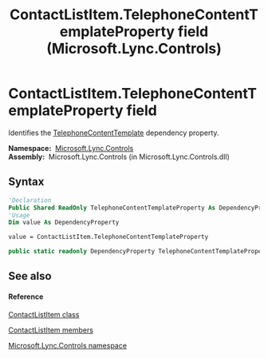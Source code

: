 ﻿---
title: ContactListItem.TelephoneContentTemplateProperty field (Microsoft.Lync.Controls)
TOCTitle: TelephoneContentTemplateProperty field
ms:assetid: F:Microsoft.Lync.Controls.ContactListItem.TelephoneContentTemplateProperty_DI_3_UC_OCS14MrefLyncWPF
ms:mtpsurl: https://msdn.microsoft.com/en-us/library/microsoft.lync.controls.contactlistitem.telephonecontenttemplateproperty_di_3_uc_ocs14mreflyncwpf(v=office.15)
ms:contentKeyID: 48600355
ms.date: 07/28/2014
mtps_version: v=office.15
f1_keywords:
- Microsoft.Lync.Controls.ContactListItem.TelephoneContentTemplateProperty
dev_langs:
- CSharp
- JScript
- VB
- other
---

# ContactListItem.TelephoneContentTemplateProperty field

Identifies the [TelephoneContentTemplate](contactlistitem-telephonecontenttemplate-property-microsoft-lync-controls_1.md) dependency property.

**Namespace:**  [Microsoft.Lync.Controls](microsoft-lync-controls-namespace_1.md)  
**Assembly:**  Microsoft.Lync.Controls (in Microsoft.Lync.Controls.dll)

## Syntax

``` vb
'Declaration
Public Shared ReadOnly TelephoneContentTemplateProperty As DependencyProperty
'Usage
Dim value As DependencyProperty

value = ContactListItem.TelephoneContentTemplateProperty
```

``` csharp
public static readonly DependencyProperty TelephoneContentTemplateProperty
```

## See also

#### Reference

[ContactListItem class](contactlistitem-class-microsoft-lync-controls_1.md)

[ContactListItem members](contactlistitem-members-microsoft-lync-controls_1.md)

[Microsoft.Lync.Controls namespace](microsoft-lync-controls-namespace_1.md)

